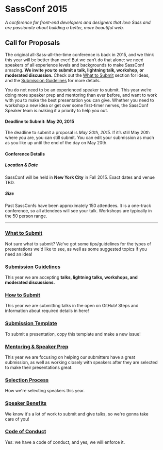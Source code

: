 # SassConf 2015

_A conference for front-end developers and designers that love Sass and are passionate about building a better, more beautiful web._

## Call for Proposals

The original all-Sass-all-the-time conference is back in 2015, and we think this year will be better than ever! But we can’t do that alone: we need speakers of all experience levels and backgrounds to make SassConf amazing. **We invite *you* to submit a talk, lightning talk, workshop, or moderated discussion.** Check out the [What to Submit](https://github.com/SassConf/2015-speaker-cfp/blob/master/what-to-submit.md) section for ideas, and the [Submission Guidelines](https://github.com/SassConf/2015-speaker-cfp/blob/master/submission-guidelines.md) for more details.

You do not need to be an experienced speaker to submit. This year we’re doing more speaker prep and mentoring than ever before, and want to work with you to make the best presentation you can give. Whether you need to workshop a new idea or get over some first-timer nerves, the SassConf Speaker team is making it a priority to help you out. 

#### Deadline to Submit: May 20, 2015

The deadline to submit a proposal is *May 20th, 2015*. If it’s still May 20th where you are, you can still submit. You can edit your submission as much as you like up until the end of the day on May 20th.

#### Conference Details

##### Location & Date
SassConf will be held in **New York City** in Fall 2015. Exact dates and venue TBD.
##### Size
Past SassConfs have been approximately 150 attendees. It is a one-track conference, so all attendees will see your talk. Workshops are typically in the 50 person range.

* * *

### [What to Submit](https://github.com/SassConf/2015-speaker-cfp/blob/master/what-to-submit.md)
Not sure what to submit? We've got some tips/guidelines for the types of presentations we'd like to see, as well as some suggested topics if you need an idea!

### [Submission Guidelines](https://github.com/SassConf/2015-speaker-cfp/blob/master/submission-guidelines.md)
This year we are accepting **talks, lightning talks, workshops, and moderated discussions.** 

### [How to Submit](https://github.com/SassConf/2015-speaker-cfp/blob/master/how-to-submit.md)
This year we are submitting talks in the open on GitHub! Steps and information about required details in here!

### [Submission Template](https://github.com/SassConf/2015-speaker-cfp/blob/master/submission-template.md)
To submit a presentation, copy this template and make a new issue!

### [Mentoring & Speaker Prep](https://github.com/SassConf/2015-speaker-cfp/blob/master/mentoring-speaker-prep.md)
This year we are focusing on helping our submitters have a great submission, as well as working closely with speakers after they are selected to make their presentations great.

### [Selection Process](https://github.com/SassConf/2015-speaker-cfp/blob/master/selection-process.md)
How we're selecting speakers this year.

### [Speaker Benefits](https://github.com/SassConf/2015-speaker-cfp/blob/master/speaker-benefits.md)
We know it's a lot of work to submit and give talks, so we're gonna take care of you!

### [Code of Conduct](https://github.com/SassConf/2015-speaker-cfp/blob/master/code-of-conduct.md)
Yes: we have a code of conduct, and yes, we will enforce it. 